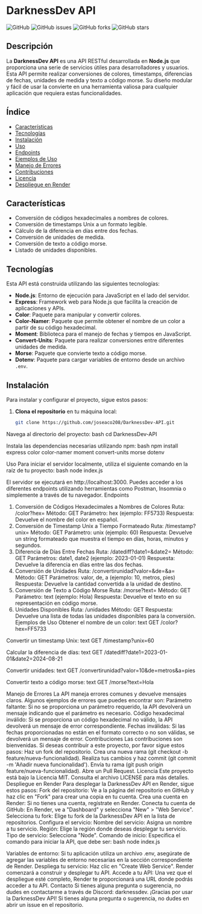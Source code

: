 
# DarknessDev API

![GitHub](https://img.shields.io/github/license/joseaco208/DarknessDev-API)
![GitHub issues](https://img.shields.io/github/issues/joseaco208/DarknessDev-API)
![GitHub forks](https://img.shields.io/github/forks/joseaco208/DarknessDev-API)
![GitHub stars](https://img.shields.io/github/stars/joseaco208/DarknessDev-API)

## Descripción

La **DarknessDev API** es una API RESTful desarrollada en **Node.js** que proporciona una serie de servicios útiles para desarrolladores y usuarios. Esta API permite realizar conversiones de colores, timestamps, diferencias de fechas, unidades de medida y texto a código morse. Su diseño modular y fácil de usar la convierte en una herramienta valiosa para cualquier aplicación que requiera estas funcionalidades.

## Índice

- [Características](#características)
- [Tecnologías](#tecnologías)
- [Instalación](#instalación)
- [Uso](#uso)
- [Endpoints](#endpoints)
- [Ejemplos de Uso](#ejemplos-de-uso)
- [Manejo de Errores](#manejo-de-errores)
- [Contribuciones](#contribuciones)
- [Licencia](#licencia)
- [Despliegue en Render](#despliegue-en-render)

## Características

- Conversión de códigos hexadecimales a nombres de colores.
- Conversión de timestamps Unix a un formato legible.
- Cálculo de la diferencia en días entre dos fechas.
- Conversión de unidades de medida.
- Conversión de texto a código morse.
- Listado de unidades disponibles.

## Tecnologías

Esta API está construida utilizando las siguientes tecnologías:

- **Node.js**: Entorno de ejecución para JavaScript en el lado del servidor.
- **Express**: Framework web para Node.js que facilita la creación de aplicaciones y APIs.
- **Color**: Paquete para manipular y convertir colores.
- **Color-Namer**: Paquete que permite obtener el nombre de un color a partir de su código hexadecimal.
- **Moment**: Biblioteca para el manejo de fechas y tiempos en JavaScript.
- **Convert-Units**: Paquete para realizar conversiones entre diferentes unidades de medida.
- **Morse**: Paquete que convierte texto a código morse.
- **Dotenv**: Paquete para cargar variables de entorno desde un archivo `.env`.

## Instalación

Para instalar y configurar el proyecto, sigue estos pasos:

1. **Clona el repositorio** en tu máquina local:
   ```bash
   git clone https://github.com/joseaco208/DarknessDev-API.git

Navega al directorio del proyecto:
bash
cd DarknessDev-API

Instala las dependencias necesarias utilizando npm:
bash
npm install express color color-namer moment convert-units morse dotenv

Uso
Para iniciar el servidor localmente, utiliza el siguiente comando en la raíz de tu proyecto:
bash
node index.js

El servidor se ejecutará en http://localhost:3000. Puedes acceder a los diferentes endpoints utilizando herramientas como Postman, Insomnia o simplemente a través de tu navegador.
Endpoints
1. Conversión de Códigos Hexadecimales a Nombres de Colores
Ruta: /color?hex=
Método: GET
Parámetro: hex (ejemplo: FF5733)
Respuesta: Devuelve el nombre del color en español.
2. Conversión de Timestamp Unix a Tiempo Formateado
Ruta: /timestamp?unix=
Método: GET
Parámetro: unix (ejemplo: 60)
Respuesta: Devuelve un string formateado que muestra el tiempo en días, horas, minutos y segundos.
3. Diferencia de Días Entre Fechas
Ruta: /datediff?date1=&date2=
Método: GET
Parámetros: date1, date2 (ejemplo: 2023-01-01)
Respuesta: Devuelve la diferencia en días entre las dos fechas.
4. Conversión de Unidades
Ruta: /convertirunidad?valor=&de=&a=
Método: GET
Parámetros: valor, de, a (ejemplo: 10, metros, pies)
Respuesta: Devuelve la cantidad convertida a la unidad de destino.
5. Conversión de Texto a Código Morse
Ruta: /morse?text=
Método: GET
Parámetro: text (ejemplo: Hola)
Respuesta: Devuelve el texto en su representación en código morse.
6. Unidades Disponibles
Ruta: /unidades
Método: GET
Respuesta: Devuelve una lista de todas las unidades disponibles para la conversión.
Ejemplos de Uso
Obtener el nombre de un color:
text
GET /color?hex=FF5733

Convertir un timestamp Unix:
text
GET /timestamp?unix=60

Calcular la diferencia de días:
text
GET /datediff?date1=2023-01-01&date2=2024-08-21

Convertir unidades:
text
GET /convertirunidad?valor=10&de=metros&a=pies

Convertir texto a código morse:
text
GET /morse?text=Hola

Manejo de Errores
La API maneja errores comunes y devuelve mensajes claros. Algunos ejemplos de errores que puedes encontrar son:
Parámetro faltante: Si no se proporciona un parámetro requerido, la API devolverá un mensaje indicando que el parámetro es necesario.
Código hexadecimal inválido: Si se proporciona un código hexadecimal no válido, la API devolverá un mensaje de error correspondiente.
Fechas inválidas: Si las fechas proporcionadas no están en el formato correcto o no son válidas, se devolverá un mensaje de error.
Contribuciones
Las contribuciones son bienvenidas. Si deseas contribuir a este proyecto, por favor sigue estos pasos:
Haz un fork del repositorio.
Crea una nueva rama (git checkout -b feature/nueva-funcionalidad).
Realiza tus cambios y haz commit (git commit -m 'Añadir nueva funcionalidad').
Envía tu rama (git push origin feature/nueva-funcionalidad).
Abre un Pull Request.
Licencia
Este proyecto está bajo la Licencia MIT. Consulta el archivo LICENSE para más detalles.
Despliegue en Render
Para desplegar la DarknessDev API en Render, sigue estos pasos:
Fork del repositorio: Ve a la página del repositorio en GitHub y haz clic en "Fork" para crear una copia en tu cuenta.
Crea una cuenta en Render: Si no tienes una cuenta, regístrate en Render.
Conecta tu cuenta de GitHub: En Render, ve a "Dashboard" y selecciona "New" > "Web Service".
Selecciona tu fork: Elige tu fork de la DarknessDev API en la lista de repositorios.
Configura el servicio:
Nombre del servicio: Asigna un nombre a tu servicio.
Región: Elige la región donde deseas desplegar tu servicio.
Tipo de servicio: Selecciona "Node".
Comando de inicio: Especifica el comando para iniciar la API, que debe ser:
bash
node index.js

Variables de entorno: Si tu aplicación utiliza un archivo .env, asegúrate de agregar las variables de entorno necesarias en la sección correspondiente de Render.
Despliega tu servicio: Haz clic en "Create Web Service". Render comenzará a construir y desplegar tu API.
Accede a tu API: Una vez que el despliegue esté completo, Render te proporcionará una URL donde podrás acceder a tu API.
Contacto
Si tienes alguna pregunta o sugerencia, no dudes en contactarme a través de Discord: darknessdev.
¡Gracias por usar la DarknessDev API! Si tienes alguna pregunta o sugerencia, no dudes en abrir un issue en el repositorio.
